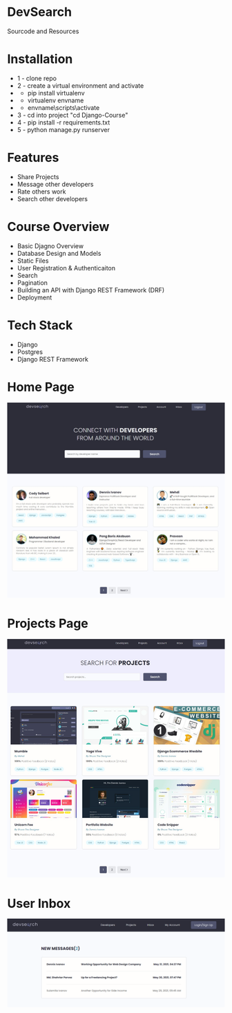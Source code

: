 # DevSearch
Sourcode and Resources

# Installation
* 1 - clone repo
* 2 - create a virtual environment and activate
*  - pip install virtualenv
*  - virtualenv envname
*  - envname\scripts\activate
* 3 - cd into project "cd Django-Course"
* 4 - pip install -r requirements.txt
* 5 - python manage.py runserver



# Features
* Share Projects
* Message other developers
* Rate others work
* Search other developers

# Course Overview
* Basic Djagno Overview
* Database Design and Models
* Static Files
* User Registration & Authenticaiton
* Search
* Pagination
* Building an API with Django REST Framework (DRF)
* Deployment

# Tech Stack
* Django
* Postgres
* Django REST Framework

# Home Page
<img src="./resources/images/Devsearch Home.jpg">  

# Projects Page
<img src="./resources/images/DevSearch Projects.jpg"> 

# User Inbox
<img src="./resources/images/Devsearch Inbox.jpg">  

